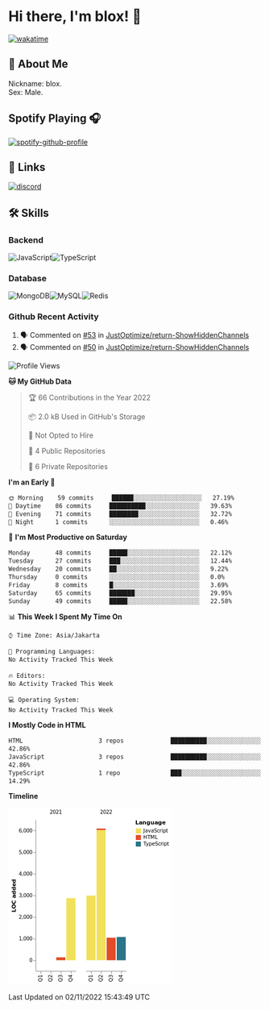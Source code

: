 # Hi there, I'm blox! 👋
[![wakatime](https://wakatime.com/badge/user/b2abe11d-3a19-4b51-8873-fb054f1233d9.svg)](https://wakatime.com/@b2abe11d-3a19-4b51-8873-fb054f1233d9)
## 🚀 About Me
Nickname: blox.\
Sex: Male.

## Spotify Playing 🎧
[![spotify-github-profile](https://spotify-github-profile.vercel.app/api/view?uid=f53py733i8iocgkvovugcos6d&cover_image=true&theme=novatorem&bar_color=53b14f&bar_color_cover=false)](https://github.com/kittinan/spotify-github-profile)

## 🔗 Links
[![discord](https://img.shields.io/static/v1?label=DISCORD&message=blox%238880&color=7289da&style=for-the-badge&logo=discord)](https://discord.com/users/748529326621982732)

## 🛠 Skills

### Backend
![JavaScript](https://img.shields.io/badge/JavaScript-323330?style=for-the-badge&logo=javascript&logoColor=F7DF1E)![TypeScript](https://img.shields.io/badge/TypeScript-007ACC?style=for-the-badge&logo=typescript&logoColor=white)

### Database
![MongoDB](https://img.shields.io/badge/MongoDB-4EA94B?style=for-the-badge&logo=mongodb&logoColor=white)![MySQL](https://img.shields.io/badge/MySQL-005C84?style=for-the-badge&logo=mysql&logoColor=white)![Redis](https://img.shields.io/badge/redis-%23DD0031.svg?&style=for-the-badge&logo=redis&logoColor=white)

### Github Recent Activity
<!--START_SECTION:activity-->
1. 🗣 Commented on [#53](https://github.com/JustOptimize/return-ShowHiddenChannels/issues/53) in [JustOptimize/return-ShowHiddenChannels](https://github.com/JustOptimize/return-ShowHiddenChannels)
2. 🗣 Commented on [#50](https://github.com/JustOptimize/return-ShowHiddenChannels/issues/50) in [JustOptimize/return-ShowHiddenChannels](https://github.com/JustOptimize/return-ShowHiddenChannels)
<!--END_SECTION:activity-->

<!--START_SECTION:waka-->
![Profile Views](http://img.shields.io/badge/Profile%20Views-2-blue)

**🐱 My GitHub Data** 

> 🏆 66 Contributions in the Year 2022
 > 
> 📦 2.0 kB Used in GitHub's Storage 
 > 
> 🚫 Not Opted to Hire
 > 
> 📜 4 Public Repositories 
 > 
> 🔑 6 Private Repositories  
 > 
**I'm an Early 🐤** 

```text
🌞 Morning    59 commits     ██████░░░░░░░░░░░░░░░░░░░   27.19% 
🌆 Daytime    86 commits     ██████████░░░░░░░░░░░░░░░   39.63% 
🌃 Evening    71 commits     ████████░░░░░░░░░░░░░░░░░   32.72% 
🌙 Night      1 commits      ░░░░░░░░░░░░░░░░░░░░░░░░░   0.46%

```
📅 **I'm Most Productive on Saturday** 

```text
Monday       48 commits     █████░░░░░░░░░░░░░░░░░░░░   22.12% 
Tuesday      27 commits     ███░░░░░░░░░░░░░░░░░░░░░░   12.44% 
Wednesday    20 commits     ██░░░░░░░░░░░░░░░░░░░░░░░   9.22% 
Thursday     0 commits      ░░░░░░░░░░░░░░░░░░░░░░░░░   0.0% 
Friday       8 commits      █░░░░░░░░░░░░░░░░░░░░░░░░   3.69% 
Saturday     65 commits     ███████░░░░░░░░░░░░░░░░░░   29.95% 
Sunday       49 commits     █████░░░░░░░░░░░░░░░░░░░░   22.58%

```


📊 **This Week I Spent My Time On** 

```text
⌚︎ Time Zone: Asia/Jakarta

💬 Programming Languages: 
No Activity Tracked This Week

🔥 Editors: 
No Activity Tracked This Week

💻 Operating System: 
No Activity Tracked This Week

```

**I Mostly Code in HTML** 

```text
HTML                     3 repos             ██████████░░░░░░░░░░░░░░░   42.86% 
JavaScript               3 repos             ██████████░░░░░░░░░░░░░░░   42.86% 
TypeScript               1 repo              ███░░░░░░░░░░░░░░░░░░░░░░   14.29%

```


**Timeline**

![Chart not found](https://raw.githubusercontent.com/soudblox/soudblox/main/charts/bar_graph.png) 


 Last Updated on 02/11/2022 15:43:49 UTC
<!--END_SECTION:waka-->

<!--
**soudblox/soudblox** is a ✨ _special_ ✨ repository because its `README.md` (this file) appears on your GitHub profile.

Here are some ideas to get you started:

- 🔭 I’m currently working on ...
- 🌱 I’m currently learning ...
- 👯 I’m looking to collaborate on ...
- 🤔 I’m looking for help with ...
- 💬 Ask me about ...
- 📫 How to reach me: ...
- 😄 Pronouns: ...
- ⚡ Fun fact: ...
-->
